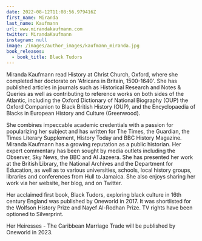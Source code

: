 ```yaml
---
date: 2022-08-12T11:08:56.979416Z
first_name: Miranda
last_name: Kaufmann
url: www.mirandakaufmann.com
twitter: MirandaKaufmann
instagram: null
image: /images/author_images/kaufmann_miranda.jpg
book_releases:
  - book_title: Black Tudors
---
```

Miranda Kaufmann read History at Christ Church, Oxford, where she completed her doctorate on 'Africans in Britain, 1500-1640'. She has published articles in journals such as Historical Research and Notes & Queries as well as contributing to reference works on both sides of the Atlantic, including the Oxford Dictionary of National Biography (OUP) the Oxford Companion to Black British History (OUP), and the Encyclopaedia of Blacks in European History and Culture (Greenwood).

She combines impeccable academic credentials with a passion for popularizing her subject and has written for The Times, the Guardian, the Times Literary Supplement, History Today and BBC History Magazine. Miranda Kaufmann has a growing reputation as a public historian. Her expert commentary has been sought by media outlets including the Observer, Sky News, the BBC and Al Jazeera. She has presented her work at the British Library, the National Archives and the Department for Education, as well as to various universities, schools, local history groups, libraries and conferences from Hull to Jamaica. She also enjoys sharing her work via her website,  her blog, and on Twitter. 

Her acclaimed first book, Black Tudors, exploring black culture in 16th century England was published by Oneworld in 2017. It was shortlisted for the Wolfson History Prize and Nayef Al-Rodhan Prize. TV rights have been optioned to Silverprint.

Her Heiresses - The Caribbean Marriage Trade will be published by Oneworld in 2023.